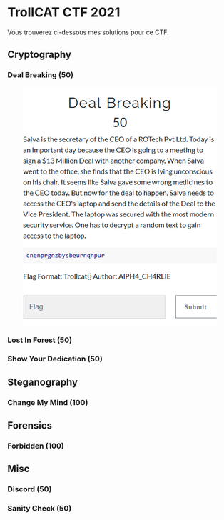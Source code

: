 # TrollCAT CTF 2021

Vous trouverez ci-dessous mes solutions pour ce CTF.

## Cryptography

### Deal Breaking (50)

<p align="center">
  <img src="https://raw.githubusercontent.com/Zyrfex/CTF/main/2021/TrollCAT%20CTF%202021/Cryptography/Deal%20Breaking/Deal%20Breaking.png" alt="Deal Breaking" align="center">
</p>

### Lost In Forest (50)

### Show Your Dedication (50)

## Steganography

### Change My Mind (100)

## Forensics

### Forbidden (100)

## Misc

### Discord (50)

### Sanity Check (50)
